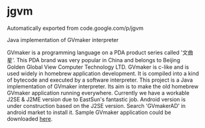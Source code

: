 # jgvm
Automatically exported from code.google.com/p/jgvm

Java implementation of GVmaker interpreter

GVmaker is a programming language on a PDA product series called '文曲星'. This PDA brand was very popular in China and belongs to Beijing Golden Global View Computer Technology LTD.
GVmaker is c-like and is used widely in homebrew application development. It is compiled into a kind of bytecode and executed by a software interpreter.
This project is a Java implementation of GVmaker interpreter. Its aim is to make the old homebrew GVmaker application running everywhere.
Currently we have a workable J2SE & J2ME version due to EastSun's fantastic job.
Android version is under construction based on the J2SE version. Search 'GVmakerAD' in android market to install it.
Sample GVmaker application could be downloaded [here](http://jgvm.googlecode.com/files/GVmaker_app.zip).
